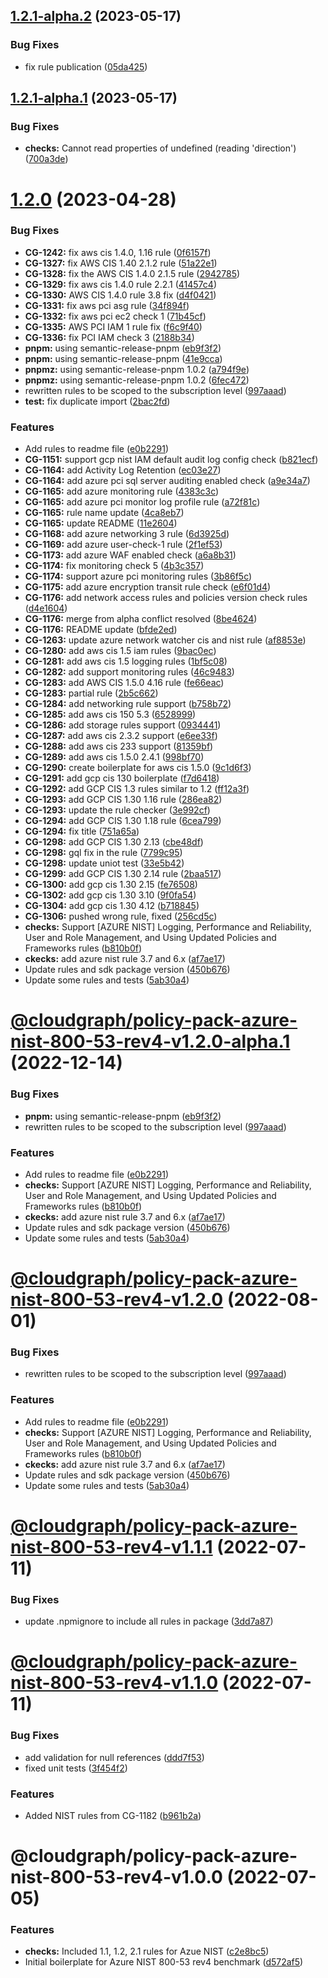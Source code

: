 ## [1.2.1-alpha.2](https://github.com/cloudgraphdev/cloudgraph-policy-packs/compare/@cloudgraph/policy-pack-azure-nist-800-53-rev4@1.2.1-alpha.1...@cloudgraph/policy-pack-azure-nist-800-53-rev4@1.2.1-alpha.2) (2023-05-17)


### Bug Fixes

* fix rule publication ([05da425](https://github.com/cloudgraphdev/cloudgraph-policy-packs/commit/05da4255583ed119a06ca01710e194b62e2d2499))

## [1.2.1-alpha.1](https://github.com/cloudgraphdev/cloudgraph-policy-packs/compare/@cloudgraph/policy-pack-azure-nist-800-53-rev4@1.2.0...@cloudgraph/policy-pack-azure-nist-800-53-rev4@1.2.1-alpha.1) (2023-05-17)


### Bug Fixes

* **checks:** Cannot read properties of undefined (reading 'direction') ([700a3de](https://github.com/cloudgraphdev/cloudgraph-policy-packs/commit/700a3de4f5a7893aa9cba2238be485dc2254e7a6))

# [1.2.0](https://github.com/cloudgraphdev/cloudgraph-policy-packs/compare/@cloudgraph/policy-pack-azure-nist-800-53-rev4@1.1.1...@cloudgraph/policy-pack-azure-nist-800-53-rev4@1.2.0) (2023-04-28)


### Bug Fixes

* **CG-1242:** fix aws cis 1.4.0, 1.16 rule ([0f6157f](https://github.com/cloudgraphdev/cloudgraph-policy-packs/commit/0f6157ff0a7cd0140ef7d0721f186f5f445338ff))
* **CG-1327:** fix AWS CIS 1.40 2.1.2 rule ([51a22e1](https://github.com/cloudgraphdev/cloudgraph-policy-packs/commit/51a22e1559eeedd566c138574fe75d1f02fa250c))
* **CG-1328:** fix the AWS CIS 1.4.0 2.1.5 rule ([2942785](https://github.com/cloudgraphdev/cloudgraph-policy-packs/commit/2942785d00b98351a24f4185eb7a3ace418a3c15))
* **CG-1329:** fix aws cis 1.4.0 rule 2.2.1 ([41457c4](https://github.com/cloudgraphdev/cloudgraph-policy-packs/commit/41457c4916d521b0534bef6b3f9ba1ed8bb09883))
* **CG-1330:** AWS CIS 1.4.0 rule 3.8 fix ([d4f0421](https://github.com/cloudgraphdev/cloudgraph-policy-packs/commit/d4f0421dc529652abe7cd89309664b63ef3ebe29))
* **CG-1331:** fix aws pci asg rule ([34f894f](https://github.com/cloudgraphdev/cloudgraph-policy-packs/commit/34f894f0f026c754914e5c063a4072c791a29637))
* **CG-1332:** fix aws pci ec2 check 1 ([71b45cf](https://github.com/cloudgraphdev/cloudgraph-policy-packs/commit/71b45cfab75d11a2db6c9cff6e5968af76fb480d))
* **CG-1335:** AWS PCI IAM 1 rule fix ([f6c9f40](https://github.com/cloudgraphdev/cloudgraph-policy-packs/commit/f6c9f409beebf3240679cca678f5d0e18958f185))
* **CG-1336:** fix PCI IAM check 3 ([2188b34](https://github.com/cloudgraphdev/cloudgraph-policy-packs/commit/2188b3446200ef5646ac98eefaf73e5fd95615b2))
* **pnpm:** using semantic-release-pnpm ([eb9f3f2](https://github.com/cloudgraphdev/cloudgraph-policy-packs/commit/eb9f3f22e85375b79be205c62adc09aa60628343))
* **pnpm:** using semantic-release-pnpm ([41e9cca](https://github.com/cloudgraphdev/cloudgraph-policy-packs/commit/41e9cca064a9f0e661f81f27c31f7d047df287de))
* **pnpmz:** using semantic-release-pnpm 1.0.2 ([a794f9e](https://github.com/cloudgraphdev/cloudgraph-policy-packs/commit/a794f9ec37c076fde5d660a49e8b313bc79236ea))
* **pnpmz:** using semantic-release-pnpm 1.0.2 ([6fec472](https://github.com/cloudgraphdev/cloudgraph-policy-packs/commit/6fec472ecd10381f3b90f362f8c31519db9b0f53))
* rewritten rules to be scoped to the subscription level ([997aaad](https://github.com/cloudgraphdev/cloudgraph-policy-packs/commit/997aaadafbb47a15cd492dced445c0f0537c7246))
* **test:** fix duplicate import ([2bac2fd](https://github.com/cloudgraphdev/cloudgraph-policy-packs/commit/2bac2fd43d3248bad8a408cfcd8ce4b5bba75d18))


### Features

* Add rules to readme file ([e0b2291](https://github.com/cloudgraphdev/cloudgraph-policy-packs/commit/e0b2291b96e674733755db78fec6e928a80de691))
* **CG-1151:** support gcp nist IAM default audit log config check ([b821ecf](https://github.com/cloudgraphdev/cloudgraph-policy-packs/commit/b821ecfe243ce1df874374834b39193d685ad623))
* **CG-1164:** add Activity Log Retention ([ec03e27](https://github.com/cloudgraphdev/cloudgraph-policy-packs/commit/ec03e276159daa8a57da018071e32b73d6aa91ab))
* **CG-1164:** add azure pci sql server auditing enabled check ([a9e34a7](https://github.com/cloudgraphdev/cloudgraph-policy-packs/commit/a9e34a717d8f864fa8c98a33ccb36a3420dd8098))
* **CG-1165:** add azure monitoring rule ([4383c3c](https://github.com/cloudgraphdev/cloudgraph-policy-packs/commit/4383c3ca29a5a85a52a206590f71545ee09d713b))
* **CG-1165:** add azure pci monitor log profile rule ([a72f81c](https://github.com/cloudgraphdev/cloudgraph-policy-packs/commit/a72f81c49c4a30704d5ad641de290d52114282d8))
* **CG-1165:** rule name update ([4ca8eb7](https://github.com/cloudgraphdev/cloudgraph-policy-packs/commit/4ca8eb7d53f6e99a9655ff7bb86eb889ab027115))
* **CG-1165:** update README ([11e2604](https://github.com/cloudgraphdev/cloudgraph-policy-packs/commit/11e26043b301c0dfc7235552870d4f88b472a6a2))
* **CG-1168:** add azure networking 3 rule ([6d3925d](https://github.com/cloudgraphdev/cloudgraph-policy-packs/commit/6d3925dfbd6c06e717a3ce650b594a8e6baa0df0))
* **CG-1169:** add azure user-check-1 rule ([2f1ef53](https://github.com/cloudgraphdev/cloudgraph-policy-packs/commit/2f1ef537624f30b644d8b4ca15881a052f3ee007))
* **CG-1173:** add azure WAF enabled check ([a6a8b31](https://github.com/cloudgraphdev/cloudgraph-policy-packs/commit/a6a8b31b40d4711e043ac2e717df2ee5491f1c5a))
* **CG-1174:** fix monitoring check 5 ([4b3c357](https://github.com/cloudgraphdev/cloudgraph-policy-packs/commit/4b3c357096cc50d729b542b4204fb7c8a2bcf88c))
* **CG-1174:** support azure pci monitoring rules ([3b86f5c](https://github.com/cloudgraphdev/cloudgraph-policy-packs/commit/3b86f5cd017409e11b5e4d5d1aa6867349f81a9b))
* **CG-1175:** add azure encryption transit rule check ([e6f01d4](https://github.com/cloudgraphdev/cloudgraph-policy-packs/commit/e6f01d4bcf02d5d7f243ad96fec4302e75a58e9b))
* **CG-1176:** add network access rules and policies version check rules ([d4e1604](https://github.com/cloudgraphdev/cloudgraph-policy-packs/commit/d4e16043affc4553d4fb56d05f908461ff439123))
* **CG-1176:** merge from alpha conflict resolved ([8be4624](https://github.com/cloudgraphdev/cloudgraph-policy-packs/commit/8be4624d2479435dd774d73255ca5c2a26611466))
* **CG-1176:** README update ([bfde2ed](https://github.com/cloudgraphdev/cloudgraph-policy-packs/commit/bfde2edced9fab3210c9a69a740a1659b9208bd1))
* **CG-1263:** update azure network watcher cis and nist rule ([af8853e](https://github.com/cloudgraphdev/cloudgraph-policy-packs/commit/af8853e4f21338f1f6e80f9644550131372b89c6))
* **CG-1280:** add aws cis 1.5 iam rules ([9bac0ec](https://github.com/cloudgraphdev/cloudgraph-policy-packs/commit/9bac0ec8ceb27ca2f77a85f4d11154f311a75b12))
* **CG-1281:** add aws cis 1.5 logging rules ([1bf5c08](https://github.com/cloudgraphdev/cloudgraph-policy-packs/commit/1bf5c08273a5ea41f842ce9d8be48802a50a1bcf))
* **CG-1282:** add support monitoring rules ([46c9483](https://github.com/cloudgraphdev/cloudgraph-policy-packs/commit/46c94833fae665b9ab12482a247ff5a63d03fc42))
* **CG-1283:** add AWS CIS 1.5.0 4.16 rule ([fe66eac](https://github.com/cloudgraphdev/cloudgraph-policy-packs/commit/fe66eacf5dce85893bdcd3d6e256800ba9a70858))
* **CG-1283:** partial rule ([2b5c662](https://github.com/cloudgraphdev/cloudgraph-policy-packs/commit/2b5c66256478a6206f420b01a4af780d32bc30be))
* **CG-1284:** add networking rule support ([b758b72](https://github.com/cloudgraphdev/cloudgraph-policy-packs/commit/b758b72735948f823b131b30b82be3794b1d2215))
* **CG-1285:** add aws cis 150 5.3 ([6528999](https://github.com/cloudgraphdev/cloudgraph-policy-packs/commit/65289997ec7a51f07b3a4392db7d487206418828))
* **CG-1286:** add storage rules support ([0934441](https://github.com/cloudgraphdev/cloudgraph-policy-packs/commit/09344413a18f1f6289e1cd02f8d594983b5dde46))
* **CG-1287:** add aws cis 2.3.2 support ([e6ee33f](https://github.com/cloudgraphdev/cloudgraph-policy-packs/commit/e6ee33fec483681e6539df01a3aa89359073e11b))
* **CG-1288:** add aws cis 233 support ([81359bf](https://github.com/cloudgraphdev/cloudgraph-policy-packs/commit/81359bf30d66f3d849f1c6b8b3b6cd9ab1356842))
* **CG-1289:** add aws cis 1.5.0 2.4.1 ([998bf70](https://github.com/cloudgraphdev/cloudgraph-policy-packs/commit/998bf7013e8c3acbc8633ced5e449464a6ee3d26))
* **CG-1290:** create boilerplate for aws cis 1.5.0 ([9c1d6f3](https://github.com/cloudgraphdev/cloudgraph-policy-packs/commit/9c1d6f392a03b506424e74682caca85ff9188238))
* **CG-1291:** add gcp cis 130 boilerplate ([f7d6418](https://github.com/cloudgraphdev/cloudgraph-policy-packs/commit/f7d6418826ba53ca588a552ad5a7b58300bfe468))
* **CG-1292:** add GCP CIS 1.3 rules similar to 1.2 ([ff12a3f](https://github.com/cloudgraphdev/cloudgraph-policy-packs/commit/ff12a3fed175cfeed414c4bf3d727ad65699230d))
* **CG-1293:** add GCP CIS 1.30 1.16 rule ([286ea82](https://github.com/cloudgraphdev/cloudgraph-policy-packs/commit/286ea828eaa472848613bd977663fd56002d1f78))
* **CG-1293:** update the rule checker ([3e992cf](https://github.com/cloudgraphdev/cloudgraph-policy-packs/commit/3e992cf0d929c0e1e830e907e2ecc2a674cac77e))
* **CG-1294:** add GCP CIS 1.30 1.18 rule ([6cea799](https://github.com/cloudgraphdev/cloudgraph-policy-packs/commit/6cea799e50f7f0237648f578982010cbc3d05387))
* **CG-1294:** fix title ([751a65a](https://github.com/cloudgraphdev/cloudgraph-policy-packs/commit/751a65a830da19c7b2ae9af217df597b311e9131))
* **CG-1298:** add GCP CIS 1.30 2.13 ([cbe48df](https://github.com/cloudgraphdev/cloudgraph-policy-packs/commit/cbe48dff0d0ea0769aa7c16aef9b81e9ddcf66d3))
* **CG-1298:** gql fix in the rule ([7799c95](https://github.com/cloudgraphdev/cloudgraph-policy-packs/commit/7799c955dce9385e8cce19d1a3f6cfd9bcec2dc0))
* **CG-1298:** update uniot test ([33e5b42](https://github.com/cloudgraphdev/cloudgraph-policy-packs/commit/33e5b429edbb4f49230d893c019f5ff4b6c59d81))
* **CG-1299:** add GCP CIS 1.30 2.14 rule ([2baa517](https://github.com/cloudgraphdev/cloudgraph-policy-packs/commit/2baa5174dd36e98d6e71cd3c5f8064e850c069bf))
* **CG-1300:** add gcp cis 1.30 2.15 ([fe76508](https://github.com/cloudgraphdev/cloudgraph-policy-packs/commit/fe76508cfb7cbc5ce90b6cc6d51949e55c9a3117))
* **CG-1302:** add gcp cis 1.30 3.10 ([9f0fa54](https://github.com/cloudgraphdev/cloudgraph-policy-packs/commit/9f0fa549a54fe9918746b006bb7ddbdf5e5b649a))
* **CG-1304:** add gcp cis 1.30 4.12 ([b718845](https://github.com/cloudgraphdev/cloudgraph-policy-packs/commit/b718845e0b66999852178afa53d31f6ba4e226d8))
* **CG-1306:** pushed wrong rule, fixed ([256cd5c](https://github.com/cloudgraphdev/cloudgraph-policy-packs/commit/256cd5cb89e1356508f9542e53127177328d8410))
* **checks:** Support [AZURE NIST] Logging, Performance and Reliability, User and Role Management, and Using Updated Policies and Frameworks rules ([b810b0f](https://github.com/cloudgraphdev/cloudgraph-policy-packs/commit/b810b0f679ed41e7aea6730a705feb7124e11dea))
* **ckecks:** add azure nist rule 3.7 and 6.x ([af7ae17](https://github.com/cloudgraphdev/cloudgraph-policy-packs/commit/af7ae17c6e7f5a12204dfa9c6e68d05ffc86a25b))
* Update rules and sdk package version ([450b676](https://github.com/cloudgraphdev/cloudgraph-policy-packs/commit/450b676836834634190c792e5a0e311dd41e5551))
* Update some rules and tests ([5ab30a4](https://github.com/cloudgraphdev/cloudgraph-policy-packs/commit/5ab30a4fa15885b23b586629afa222faaa7b84b3))

# [@cloudgraph/policy-pack-azure-nist-800-53-rev4-v1.2.0-alpha.1](https://github.com/cloudgraphdev/cloudgraph-policy-packs/compare/@cloudgraph/policy-pack-azure-nist-800-53-rev4@1.1.1...@cloudgraph/policy-pack-azure-nist-800-53-rev4@1.2.0-alpha.1) (2022-12-14)


### Bug Fixes

* **pnpm:** using semantic-release-pnpm ([eb9f3f2](https://github.com/cloudgraphdev/cloudgraph-policy-packs/commit/eb9f3f22e85375b79be205c62adc09aa60628343))
* rewritten rules to be scoped to the subscription level ([997aaad](https://github.com/cloudgraphdev/cloudgraph-policy-packs/commit/997aaadafbb47a15cd492dced445c0f0537c7246))


### Features

* Add rules to readme file ([e0b2291](https://github.com/cloudgraphdev/cloudgraph-policy-packs/commit/e0b2291b96e674733755db78fec6e928a80de691))
* **checks:** Support [AZURE NIST] Logging, Performance and Reliability, User and Role Management, and Using Updated Policies and Frameworks rules ([b810b0f](https://github.com/cloudgraphdev/cloudgraph-policy-packs/commit/b810b0f679ed41e7aea6730a705feb7124e11dea))
* **ckecks:** add azure nist rule 3.7 and 6.x ([af7ae17](https://github.com/cloudgraphdev/cloudgraph-policy-packs/commit/af7ae17c6e7f5a12204dfa9c6e68d05ffc86a25b))
* Update rules and sdk package version ([450b676](https://github.com/cloudgraphdev/cloudgraph-policy-packs/commit/450b676836834634190c792e5a0e311dd41e5551))
* Update some rules and tests ([5ab30a4](https://github.com/cloudgraphdev/cloudgraph-policy-packs/commit/5ab30a4fa15885b23b586629afa222faaa7b84b3))

# [@cloudgraph/policy-pack-azure-nist-800-53-rev4-v1.2.0](https://github.com/cloudgraphdev/cloudgraph-policy-packs/compare/@cloudgraph/policy-pack-azure-nist-800-53-rev4@1.1.1...@cloudgraph/policy-pack-azure-nist-800-53-rev4@1.2.0) (2022-08-01)


### Bug Fixes

* rewritten rules to be scoped to the subscription level ([997aaad](https://github.com/cloudgraphdev/cloudgraph-policy-packs/commit/997aaadafbb47a15cd492dced445c0f0537c7246))


### Features

* Add rules to readme file ([e0b2291](https://github.com/cloudgraphdev/cloudgraph-policy-packs/commit/e0b2291b96e674733755db78fec6e928a80de691))
* **checks:** Support [AZURE NIST] Logging, Performance and Reliability, User and Role Management, and Using Updated Policies and Frameworks rules ([b810b0f](https://github.com/cloudgraphdev/cloudgraph-policy-packs/commit/b810b0f679ed41e7aea6730a705feb7124e11dea))
* **ckecks:** add azure nist rule 3.7 and 6.x ([af7ae17](https://github.com/cloudgraphdev/cloudgraph-policy-packs/commit/af7ae17c6e7f5a12204dfa9c6e68d05ffc86a25b))
* Update rules and sdk package version ([450b676](https://github.com/cloudgraphdev/cloudgraph-policy-packs/commit/450b676836834634190c792e5a0e311dd41e5551))
* Update some rules and tests ([5ab30a4](https://github.com/cloudgraphdev/cloudgraph-policy-packs/commit/5ab30a4fa15885b23b586629afa222faaa7b84b3))

# [@cloudgraph/policy-pack-azure-nist-800-53-rev4-v1.1.1](https://github.com/cloudgraphdev/cloudgraph-policy-packs/compare/@cloudgraph/policy-pack-azure-nist-800-53-rev4@1.1.0...@cloudgraph/policy-pack-azure-nist-800-53-rev4@1.1.1) (2022-07-11)


### Bug Fixes

* update .npmignore to include all rules in package ([3dd7a87](https://github.com/cloudgraphdev/cloudgraph-policy-packs/commit/3dd7a874ee4ff52ae8d6f948f39dcf8655eeda87))

# [@cloudgraph/policy-pack-azure-nist-800-53-rev4-v1.1.0](https://github.com/cloudgraphdev/cloudgraph-policy-packs/compare/@cloudgraph/policy-pack-azure-nist-800-53-rev4@1.0.0...@cloudgraph/policy-pack-azure-nist-800-53-rev4@1.1.0) (2022-07-11)


### Bug Fixes

* add validation for null references ([ddd7f53](https://github.com/cloudgraphdev/cloudgraph-policy-packs/commit/ddd7f537b1843b14fee55690e61bbdd605386daf))
* fixed unit tests ([3f454f2](https://github.com/cloudgraphdev/cloudgraph-policy-packs/commit/3f454f220ea0d1b73721a343a52f06c30619508b))


### Features

* Added NIST rules from CG-1182 ([b961b2a](https://github.com/cloudgraphdev/cloudgraph-policy-packs/commit/b961b2a13abf8f23c0b82651d531f393e1b76074))

# @cloudgraph/policy-pack-azure-nist-800-53-rev4-v1.0.0 (2022-07-05)


### Features

* **checks:** Included 1.1, 1.2, 2.1 rules for Azue NIST ([c2e8bc5](https://github.com/cloudgraphdev/cloudgraph-policy-packs/commit/c2e8bc5034e208216a84589fee833cc78ee24b17))
* Initial boilerplate for Azure NIST 800-53 rev4 benchmark ([d572af5](https://github.com/cloudgraphdev/cloudgraph-policy-packs/commit/d572af5ef3439b04fec2b96ddfd99944b3c6363d))
